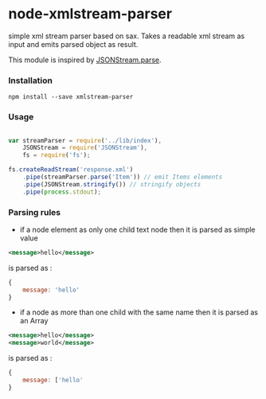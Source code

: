 node-xmlstream-parser
=====================

simple xml stream parser based on sax.
Takes a readable xml stream as input and emits parsed object as result.

This module is inspired by [JSONStream.parse](https://github.com/dominictarr/JSONStream#jsonstreamparsepath).

### Installation

`npm install --save xmlstream-parser`


### Usage

```js

var streamParser = require('../lib/index'),
    JSONStream = require('JSONStream'),
    fs = require('fs');

fs.createReadStream('response.xml')
    .pipe(streamParser.parse('Item')) // emit Items elements
    .pipe(JSONStream.stringify()) // stringify objects
    .pipe(process.stdout);
```

### Parsing rules
* if a node element as only one child text node then it is parsed as simple value
```xml
<message>hello</message>
```
is parsed as : 
```js
{
    message: 'hello'
}
```
* if a node as more than one child with the same name then it is parsed as an Array
```xml
<message>hello</message>
<message>world</message>
```
is parsed as : 
```js
{
    message: ['hello'
}
```
